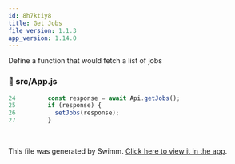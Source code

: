 ```yaml
---
id: 8h7ktiy8
title: Get Jobs
file_version: 1.1.3
app_version: 1.14.0
---
```


Define a function that would fetch a list of jobs
<!-- NOTE-swimm-snippet: the lines below link your snippet to Swimm -->
### 📄 src/App.js
```javascript
24         const response = await Api.getJobs();
25         if (response) {
26           setJobs(response);
27         }
```

<br/>

This file was generated by Swimm. [Click here to view it in the app](https://app.swimm.io/repos/Z2l0aHViJTNBJTNBdHJhZGllLWFwcCUzQSUzQWJhc3RhbnRlYm9t/docs/8h7ktiy8).
